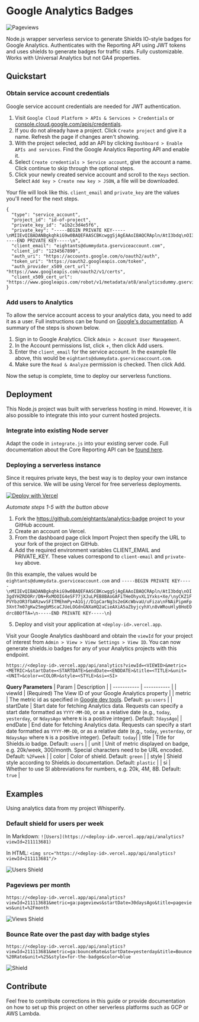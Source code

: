 # Google Analytics Badges

![Pageviews](https://google-analytics.atanas.info/api/analytics?viewId=128846594&metric=ga:pageviews&title=pageviews&style=flat&color=blue)

Node.js wrapper serverless service to generate Shields IO-style badges for Google Analytics. Authenticates with the Reporting API using JWT tokens and uses shields to generate badges for traffic stats. Fully customizable. Works with Universal Analytics but not GA4 properties.

## Quickstart

### Obtain service account credentials

Google service account credentials are needed for JWT authentication.

1. Visit `Google Cloud Platform > APIs & Services > Credentials` or [console.cloud.google.com/apis/credentials](https://console.cloud.google.com/apis/credentials).
2. If you do not already have a project. Click `Create project` and give it a name. Refresh the page if changes aren't showing.
3. With the project selected, add an API by clicking `Dashboard > Enable APIs and services`. Find the Google Analytics Reporting API and enable it.
4. Select `Create credentials > Service account`, give the account a name. Click continue to skip through the optional steps.
5. Click your newly created service account and scroll to the `Keys` section. Select `Add key > Create new key > JSON`, a file will be downloaded.

Your file will look like this. `client_email` and `private_key` are the values you'll need for the next steps.

```
{
  "type": "service_account",
  "project_id": "id-of-project",
  "private_key_id": "a1b2c3d4e5f6",
  "private_key": "-----BEGIN PRIVATE KEY-----\nMIIEvQIBADANBgkqhkiG9w0BAQEFAASCBKcwggSjAgEAAoIBAQCRApln/AtI3bdq\nOI3gdYHZRDORr/DN+RxMOOIG4eSF77jXJuLPEB8BAoGAFiTHeOhyvXL1Yxks+Xe/\nyCKZ1FPVYbzOR3fbARzwvSFITMEhmPy+A1Gj//D1pCarNg3s2eGKcWbvaU/uFiza\nFNAiPipmFp3Xnt7m07gKw25mgbMScaCJUeLOGdnGNXaHQ2aCieAXiA5aZbyjcyhX\n8vWRouHly8HoEOdrc8BOfTA=\n-----END PRIVATE KEY-----\n",
  "client_email": "eightants@dummydata.gserviceaccount.com",
  "client_id": "1234567890",
  "auth_uri": "https://accounts.google.com/o/oauth2/auth",
  "token_uri": "https://oauth2.googleapis.com/token",
  "auth_provider_x509_cert_url": "https://www.googleapis.com/oauth2/v1/certs",
  "client_x509_cert_url": "https://www.googleapis.com/robot/v1/metadata/at8/analyticsdummy.gserviceaccount.com"
}
```

### Add users to Analytics

To allow the service account access to your analytics data, you need to add it as a user. Full instructions can be found on [Google's documentation](https://support.google.com/analytics/answer/1009702?hl=en). A summary of the steps is shown below.

1. Sign in to Google Analytics. Click `Admin > Account User Management`.
2. In the Account permissions list, click +, then click Add users.
3. Enter the `client_email` for the service account. In the example file above, this would be `eightants@dummydata.gserviceaccount.com`.
4. Make sure the `Read & Analyze` permission is checked. Then click Add.

Now the setup is complete, time to deploy our serverless functions.

## Deployment

This Node.js project was built with serverless hosting in mind. However, it is also possible to integrate this into your current hosted projects.

### Integrate into existing Node server

Adapt the code in `integrate.js` into your existing server code. Full documentation about the Core Reporting API can be [found here](https://developers.google.com/analytics/devguides/reporting/core/v3/reference).

### Deploying a serverless instance

Since it requires private keys, the best way is to deploy your own instance of this service. We will be using Vercel for free serverless deployments.

[![Deploy with Vercel](https://vercel.com/button)](https://vercel.com/new/clone?repository-url=https%3A%2F%2Fgithub.com%2Fscriptex%2Fanalytics-badge&env=CLIENT_EMAIL,PRIVATE_KEY&envDescription=These%20values%20are%20defined%20in%20the%20JSON%20file%20downloaded%20from%20your%20service%20account%20&envLink=https%3A%2F%2Fgithub.com%2Fscriptex%2Fanalytics-badge%23deploying-a-serverless-instance)

_Automate steps 1-5 with the button above_

1. Fork the https://github.com/eightants/analytics-badge project to your GitHub account.
2. Create an account on Vercel.
3. From the dashboard page click Import Project then specify the URL to your fork of the project on GitHub.
4. Add the required environment variables CLIENT_EMAIL and PRIVATE_KEY. These values correspond to `client-email` and `private-key` above.

(In this example, the values would be `eightants@dummydata.gserviceaccount.com` and `-----BEGIN PRIVATE KEY-----\nMIIEvQIBADANBgkqhkiG9w0BAQEFAASCBKcwggSjAgEAAoIBAQCRApln/AtI3bdq\nOI3gdYHZRDORr/DN+RxMOOIG4eSF77jXJuLPEB8BAoGAFiTHeOhyvXL1Yxks+Xe/\nyCKZ1FPVYbzOR3fbARzwvSFITMEhmPy+A1Gj//D1pCarNg3s2eGKcWbvaU/uFiza\nFNAiPipmFp3Xnt7m07gKw25mgbMScaCJUeLOGdnGNXaHQ2aCieAXiA5aZbyjcyhX\n8vWRouHly8HoEOdrc8BOfTA=\n-----END PRIVATE KEY-----\n`)

5. Deploy and visit your application at `<deploy-id>.vercel.app`.

Visit your Google Analytics dashboard and obtain the `viewId` for your project of interest from `Admin > View > View Settings > View ID`. You can now generate shields.io badges for any of your Analytics projects with this endpoint.

```
https://<deploy-id>.vercel.app/api/analytics?viewId=<VIEWID>&metric=<METRIC>&startDate=<STARTDATE>&endDate=<ENDDATE>&title=<TITLE>&unit=<UNIT>&color=<COLOR>&style=<STYLE>&si=<SI>
```

**Query Parameters**
| Param | Description |
| ----------- | ----------- |
| viewId | (Required) The View ID of your Google Analytics property |
| metric | The metric id as specified in [Google dev tools](https://ga-dev-tools.appspot.com/dimensions-metrics-explorer/). Default: `ga:users` |
| startDate | Start date for fetching Analytics data. Requests can specify a start date formatted as `YYYY-MM-DD`, or as a relative date (e.g., `today`, `yesterday`, or `NdaysAgo` where `N` is a positive integer). Default: `7daysAgo`|
| endDate | End date for fetching Analytics data. Requests can specify a start date formatted as `YYYY-MM-DD`, or as a relative date (e.g., `today`, `yesterday`, or `NdaysAgo` where `N` is a positive integer). Default: `today`|
| title | Title for Shields.io badge. Default: `users` |
| unit | Unit of metric displayed on badge, e.g. 20k/week, 300/month. Special characters need to be URL encoded. Default: `%2Fweek` |
| color | Color of shield. Default: `green` |
| style | Shield style according to Shields.io documentation. Default: `plastic` |
| si | Whether to use SI abbreviations for numbers, e.g. 20k, 4M, 8B. Default: `true` |

## Examples

Using analytics data from my project Whisperify.

### Default shield for users per week

In Markdown: `![Users](https://<deploy-id>.vercel.app/api/analytics?viewId=211113681)`

In HTML: `<img src="https://<deploy-id>.vercel.app/api/analytics?viewId=211113681"/>`

![Users Shield](https://google-analytics.atanas.info/api/analytics?viewId=128846594)

### Pageviews per month

`https://<deploy-id>.vercel.app/api/analytics?viewId=211113681&metric=ga:pageviews&startDate=30daysAgo&title=pageviews&unit=%2Fmonth`

![Views Shield](https://google-analytics.atanas.info/api/analytics?viewId=128846594&metric=ga:pageviews&startDate=30daysAgo&title=pageviews&unit=%2Fmonth)

### Bounce Rate over the past day with badge styles

`https://<deploy-id>.vercel.app/api/analytics?viewId=211113681&metric=ga:bounceRate&startDate=yesterday&title=Bounce%20Rate&unit=%25&style=for-the-badge&color=blue`

![Shield](https://google-analytics.atanas.info/api/analytics?viewId=128846594&metric=ga:bounceRate&startDate=yesterday&title=Bounce%20Rate&unit=%25&color=blue)

## Contribute

Feel free to contribute corrections in this guide or provide documentation on how to set up this project on other serverless platforms such as GCP or AWS Lambda.


